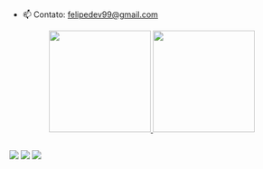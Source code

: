 
- 📫 Contato: felipedev99@gmail.com

<div align="center">
  <a href="https://github.com/FelipeeLeite">
  <img height="180em" src="https://github-readme-stats.vercel.app/api?username=FelipeeLeite&show_icons=true&theme=dark&include_all_commits=true&count_private=true"/>
  <img height="180em" src="https://github-readme-stats.vercel.app/api/top-langs/?username=FelipeeLeite&layout=compact&langs_count=7&theme=dark"/>
</div>
  
  ##
  
  <div>
  <a href="https://www.instagram.com/felipezuus_/" target="_blank"><img src="https://img.shields.io/badge/-Instagram-%23E4405F?style=for-the-badge&logo=instagram&logoColor=white" target="_blank"></a>
  <a href = "mailto:felipedev99@gmail.com"><img src="https://img.shields.io/badge/-Gmail-%23333?style=for-the-badge&logo=gmail&logoColor=white" target="_blank"></a>
  <a href="https://www.linkedin.com/in/felipeleite99/" target="_blank"><img src="https://img.shields.io/badge/-LinkedIn-%230077B5?style=for-the-badge&logo=linkedin&logoColor=white" target="_blank"></a> 
    
  </div>
